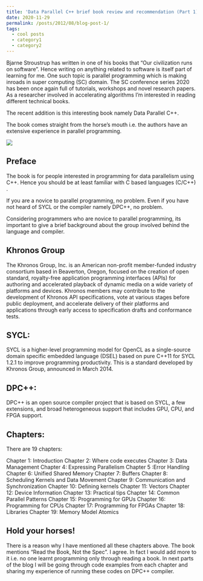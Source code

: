 ```yaml
---
title: 'Data Parallel C++ brief book review and recommendation (Part 1)'
date: 2020-11-29
permalink: /posts/2012/08/blog-post-1/
tags:
  - cool posts
  - category1
  - category2
---
```


Bjarne Stroustrup has written in one of his books that “Our civilization runs on software”. Hence writing on anything related to software is itself part of learning for me. One such topic is parallel programming which is making inroads in super computing (SC) domain. The SC conference series 2020 has been once again full of tutorials, workshops and novel research papers. As a researcher involved in accelerating algorithms I’m interested in reading different technical books.

The recent addition is this interesting book namely Data Parallel C++.

The book comes straight from the horse’s mouth i.e. the authors have an extensive experience in parallel programming.


![](https://github.com/BabarZKhan/babarzkhan.github.io/tree/master/images/dpc.jpeg)


Preface
------

The book is for people interested in programming for data parallelism using C++. Hence you should be at least familiar with C based languages (C/C++) .

If you are a novice to parallel programming, no problem. Even if you have not heard of SYCL or the compiler namely DPC++, no problem.

Considering programmers who are novice to parallel programming, its important to give a brief background about the group involved behind the language and compiler.



Khronos Group
-------------

The Khronos Group, Inc. is an American non-profit member-funded industry consortium based in Beaverton, Oregon, focused on the creation of open standard, royalty-free application programming interfaces (APIs) for authoring and accelerated playback of dynamic media on a wide variety of platforms and devices. Khronos members may contribute to the development of Khronos API specifications, vote at various stages before public deployment, and accelerate delivery of their platforms and applications through early access to specification drafts and conformance tests.




SYCL:
-------

SYCL is a higher-level programming model for OpenCL as a single-source domain specific embedded language (DSEL) based on pure C++11 for SYCL 1.2.1 to improve programming productivity. This is a standard developed by Khronos Group, announced in March 2014.


DPC++:
-------

DPC++ is an open source compiler project that is based on SYCL, a few extensions, and broad heterogeneous support that includes GPU, CPU, and FPGA support.

Chapters:
---------

There are 19 chapters:

Chapter 1: Introduction
Chapter 2: Where code executes
Chapter 3: Data Management
Chapter 4: Expressing Parallelism
Chapter 5 :Error Handling
Chapter 6: Unified Shared Memory
Chapter 7: Buffers
Chapter 8: Scheduling Kernels and Data Movement
Chapter 9: Communication and Synchronization
Chapter 10: Defining kernels
Chapter 11: Vectors
Chapter 12: Device Information
Chapter 13: Practical tips
Chapter 14: Common Parallel Patterns
Chapter 15: Programming for GPUs
Chapter 16: Programming for CPUs
Chapter 17: Programming for FPGAs
Chapter 18: Libraries
Chapter 19: Memory Model Atomics

Hold your horses!
-----------------

There is a reason why I have mentioned all these chapters above. The book mentions “Read the Book, Not the Spec”. I agree. In fact I would add more to it i.e. no one learnt programming only through reading a book. In next parts of the blog I will be going through code examples from each chapter and sharing my experience of running these codes on DPC++ compiler.